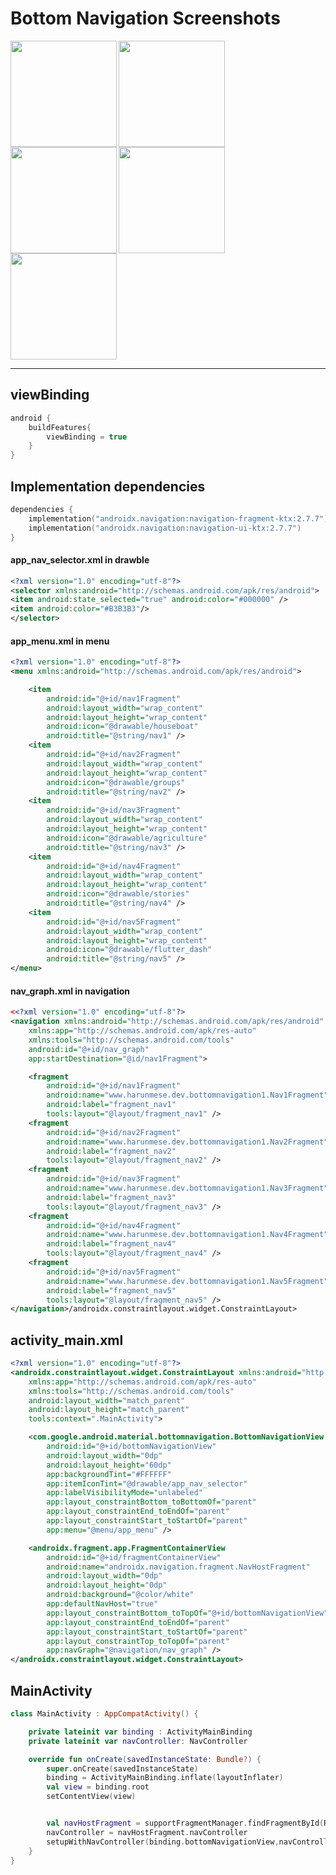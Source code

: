 # Bottom Navigation Screenshots

<img align="left" src="https://github.com/harun-mese/bottom_navigation_1/blob/master/app/src/main/res/drawable/bn_home.png?raw=true" width="170"/>
<img align="left" src="https://github.com/harun-mese/bottom_navigation_1/blob/master/app/src/main/res/drawable/bn_groups.png?raw=true" width="170"/>
<img align="left" src="https://github.com/harun-mese/bottom_navigation_1/blob/master/app/src/main/res/drawable/bn_arc.png?raw=true" width="170"/>
<img align="left" src="https://github.com/harun-mese/bottom_navigation_1/blob/master/app/src/main/res/drawable/bn_stories.png?raw=true" width="170"/>
<img align="center" src="https://github.com/harun-mese/bottom_navigation_1/blob/master/app/src/main/res/drawable/bn_profile.png?raw=true" width="170"/>

<hr>

## viewBinding
```kotlin
android {
    buildFeatures{
        viewBinding = true
    }
}
```


## Implementation dependencies 

```kotlin
dependencies {
    implementation("androidx.navigation:navigation-fragment-ktx:2.7.7")
    implementation("androidx.navigation:navigation-ui-ktx:2.7.7")
}
```

#### app_nav_selector.xml in drawble
```xml
<?xml version="1.0" encoding="utf-8"?>
<selector xmlns:android="http://schemas.android.com/apk/res/android">
<item android:state_selected="true" android:color="#000000" />
<item android:color="#B3B3B3"/>
</selector>
```

#### app_menu.xml in menu

```xml
<?xml version="1.0" encoding="utf-8"?>
<menu xmlns:android="http://schemas.android.com/apk/res/android">

    <item
        android:id="@+id/nav1Fragment"
        android:layout_width="wrap_content"
        android:layout_height="wrap_content"
        android:icon="@drawable/houseboat"
        android:title="@string/nav1" />
    <item
        android:id="@+id/nav2Fragment"
        android:layout_width="wrap_content"
        android:layout_height="wrap_content"
        android:icon="@drawable/groups"
        android:title="@string/nav2" />
    <item
        android:id="@+id/nav3Fragment"
        android:layout_width="wrap_content"
        android:layout_height="wrap_content"
        android:icon="@drawable/agriculture"
        android:title="@string/nav3" />
    <item
        android:id="@+id/nav4Fragment"
        android:layout_width="wrap_content"
        android:layout_height="wrap_content"
        android:icon="@drawable/stories"
        android:title="@string/nav4" />
    <item
        android:id="@+id/nav5Fragment"
        android:layout_width="wrap_content"
        android:layout_height="wrap_content"
        android:icon="@drawable/flutter_dash"
        android:title="@string/nav5" />
</menu>
```
#### nav_graph.xml in navigation

```xml
<<?xml version="1.0" encoding="utf-8"?>
<navigation xmlns:android="http://schemas.android.com/apk/res/android"
    xmlns:app="http://schemas.android.com/apk/res-auto"
    xmlns:tools="http://schemas.android.com/tools"
    android:id="@+id/nav_graph"
    app:startDestination="@id/nav1Fragment">

    <fragment
        android:id="@+id/nav1Fragment"
        android:name="www.harunmese.dev.bottomnavigation1.Nav1Fragment"
        android:label="fragment_nav1"
        tools:layout="@layout/fragment_nav1" />
    <fragment
        android:id="@+id/nav2Fragment"
        android:name="www.harunmese.dev.bottomnavigation1.Nav2Fragment"
        android:label="fragment_nav2"
        tools:layout="@layout/fragment_nav2" />
    <fragment
        android:id="@+id/nav3Fragment"
        android:name="www.harunmese.dev.bottomnavigation1.Nav3Fragment"
        android:label="fragment_nav3"
        tools:layout="@layout/fragment_nav3" />
    <fragment
        android:id="@+id/nav4Fragment"
        android:name="www.harunmese.dev.bottomnavigation1.Nav4Fragment"
        android:label="fragment_nav4"
        tools:layout="@layout/fragment_nav4" />
    <fragment
        android:id="@+id/nav5Fragment"
        android:name="www.harunmese.dev.bottomnavigation1.Nav5Fragment"
        android:label="fragment_nav5"
        tools:layout="@layout/fragment_nav5" />
</navigation>/androidx.constraintlayout.widget.ConstraintLayout>

```
## activity_main.xml

```xml
<?xml version="1.0" encoding="utf-8"?>
<androidx.constraintlayout.widget.ConstraintLayout xmlns:android="http://schemas.android.com/apk/res/android"
    xmlns:app="http://schemas.android.com/apk/res-auto"
    xmlns:tools="http://schemas.android.com/tools"
    android:layout_width="match_parent"
    android:layout_height="match_parent"
    tools:context=".MainActivity">

    <com.google.android.material.bottomnavigation.BottomNavigationView
        android:id="@+id/bottomNavigationView"
        android:layout_width="0dp"
        android:layout_height="60dp"
        app:backgroundTint="#FFFFFF"
        app:itemIconTint="@drawable/app_nav_selector"
        app:labelVisibilityMode="unlabeled"
        app:layout_constraintBottom_toBottomOf="parent"
        app:layout_constraintEnd_toEndOf="parent"
        app:layout_constraintStart_toStartOf="parent"
        app:menu="@menu/app_menu" />

    <androidx.fragment.app.FragmentContainerView
        android:id="@+id/fragmentContainerView"
        android:name="androidx.navigation.fragment.NavHostFragment"
        android:layout_width="0dp"
        android:layout_height="0dp"
        android:background="@color/white"
        app:defaultNavHost="true"
        app:layout_constraintBottom_toTopOf="@+id/bottomNavigationView"
        app:layout_constraintEnd_toEndOf="parent"
        app:layout_constraintStart_toStartOf="parent"
        app:layout_constraintTop_toTopOf="parent"
        app:navGraph="@navigation/nav_graph" />
</androidx.constraintlayout.widget.ConstraintLayout>

```
## MainActivity

```kotlin
class MainActivity : AppCompatActivity() {

    private lateinit var binding : ActivityMainBinding
    private lateinit var navController: NavController

    override fun onCreate(savedInstanceState: Bundle?) {
        super.onCreate(savedInstanceState)
        binding = ActivityMainBinding.inflate(layoutInflater)
        val view = binding.root
        setContentView(view)


        val navHostFragment = supportFragmentManager.findFragmentById(R.id.fragmentContainerView) as NavHostFragment
        navController = navHostFragment.navController
        setupWithNavController(binding.bottomNavigationView,navController)
    }
}
```
